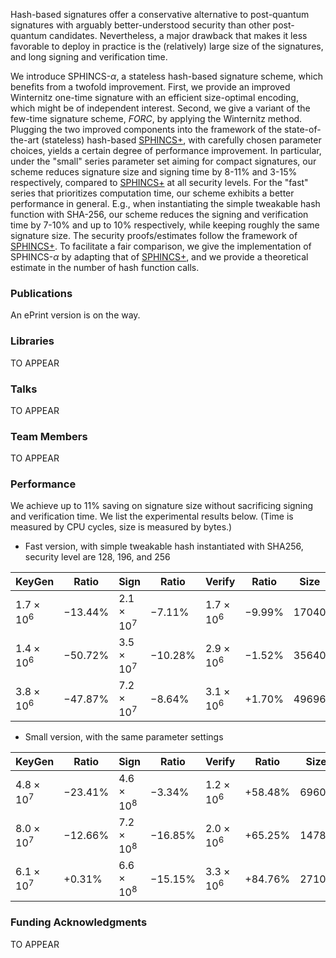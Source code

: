 Hash-based signatures offer a conservative alternative to post-quantum signatures with arguably better-understood security than other post-quantum candidates. Nevertheless, a major drawback that makes it less favorable to deploy in practice is the (relatively) large size of the signatures, and long signing and verification time.

We introduce SPHINCS-$\alpha$, a stateless hash-based signature scheme, which benefits from a twofold improvement. First, we provide an improved Winternitz one-time signature with an efficient size-optimal encoding, which might be of independent interest. Second, we give a variant of the few-time signature scheme, _FORC_, by applying the  Winternitz method. Plugging the two improved components into the framework of the state-of-the-art (stateless) hash-based [SPHINCS+](https://sphincs.org/index.html), with carefully chosen parameter choices, yields a certain degree of performance improvement. In particular, under the "small" series parameter set aiming for compact signatures, our scheme reduces signature size and signing time by 8-11% and 3-15% respectively, compared to [SPHINCS+](https://sphincs.org/index.html) at all security levels. For the "fast" series that prioritizes computation time, our scheme exhibits a better performance in general. E.g., when instantiating the simple tweakable hash function with SHA-256, our scheme reduces the signing and verification time by 7-10% and up to 10% respectively, while keeping roughly the same signature size. The security proofs/estimates follow the framework of [SPHINCS+](https://sphincs.org/index.html). To facilitate a fair comparison, we give the implementation of SPHINCS-$\alpha$ by adapting that of [SPHINCS+](https://sphincs.org/index.html), and we provide a theoretical estimate in the number of hash function calls. 
  
### Publications

An ePrint version is on the way.

### Libraries

TO APPEAR

### Talks

TO APPEAR

### Team Members

TO APPEAR

### Performance

We achieve up to 11% saving on signature size without sacrificing signing and verification time. We list the experimental results below. (Time is measured by CPU cycles, size is measured by bytes.)

- Fast version, with simple tweakable hash instantiated with SHA256, security level are 128, 196, and 256

| **KeyGen**       | **Ratio**      | **Sign**         | **Ratio**      | **Verify**       | **Ratio**     | **Size** | **Ratio** |
| ---------------- | ---------- | ---------------- | ---------- | ---------------- | --------- | -------- | --------- |
| $1.7\times 10^6$ | $-13.44\%$ | $2.1\times 10^7$ | $-7.11\%$  | $1.7\times 10^6$ | $-9.99\%$ | $17040$  | $-0.28\%$ |
| $1.4\times 10^6$ | $-50.72\%$ | $3.5\times 10^7$ | $-10.28\%$ | $2.9\times 10^6$ | $-1.52\%$ | $35640$  | $-0.07\%$ |
| $3.8\times 10^6$ | $-47.87\%$ | $7.2\times 10^7$ | $-8.64\%$  | $3.1\times 10^6$ | $+1.70\%$ | $49696$  | $-0.32\%$ |

- Small version, with the same parameter settings

| **KeyGen**       | Ratio      | **Sign**         | Ratio      | **Verify**       | Ratio      | **Size** | **Ratio**  |
| ---------------- | ---------- | ---------------- | ---------- | ---------------- | ---------- | -------- | ---------- |
| $4.8\times 10^7$ | $-23.41\%$ | $4.6\times 10^8$ | $-3.34\%$  | $1.2\times 10^6$ | $+58.48\%$ | $6960$   | $-11.41\%$ |
| $8.0\times 10^7$ | $-12.66\%$ | $7.2\times 10^8$ | $-16.85\%$ | $2.0\times 10^6$ | $+65.25\%$ | $14784$  | $-8.88\%$  |
| $6.1\times 10^7$ | $+0.31\%$  | $6.6\times 10^8$ | $-15.15\%$ | $3.3\times 10^6$ | $+84.76\%$ | $27104$  | $-9.02\%$  |


### Funding Acknowledgments

TO APPEAR
